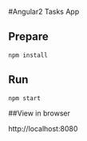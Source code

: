 #Angular2 Tasks App

## Prepare

```
npm install
```

## Run

```
npm start
```


##View in browser

http://localhost:8080

